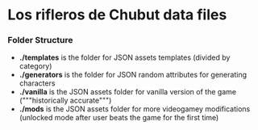 Los rifleros de Chubut data files
============================================

### Folder Structure

- **./templates** is the folder for JSON assets templates (divided by category)
- **./generators** is the folder for JSON random attributes for generating characters
- **./vanilla** is the JSON assets folder for vanilla version of the game ("""historically accurate""")
- **./mods** is the JSON assets folder for more videogamey modifications (unlocked mode after user beats the game for the first time)
